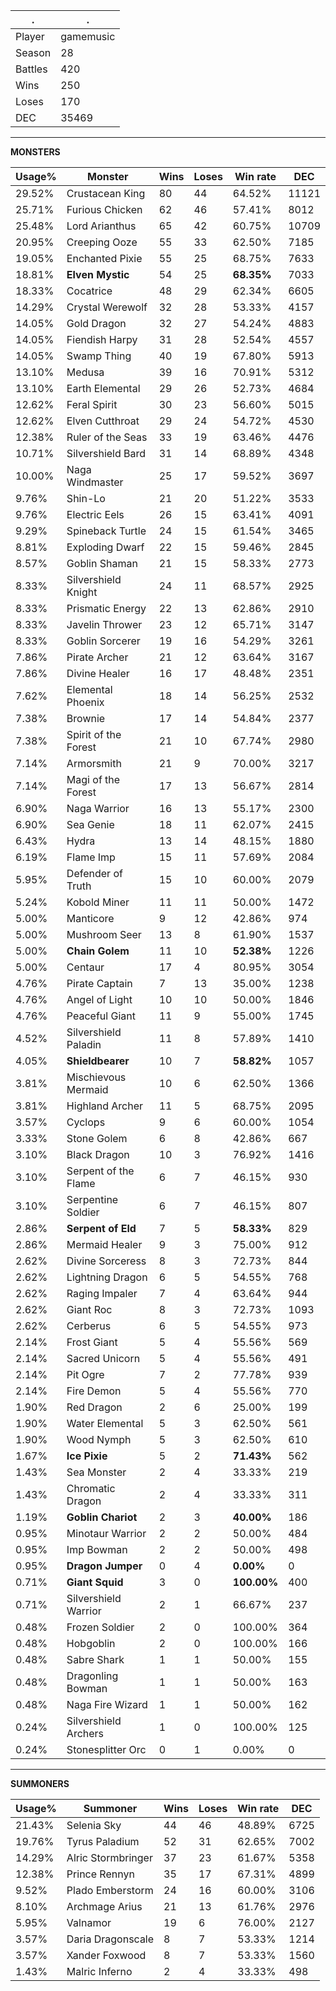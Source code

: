.|.
|-|-
Player|gamemusic
Season|28
Battles|420
Wins|250
Loses|170
DEC|35469

---
**MONSTERS**

Usage%|Monster|Wins|Loses|Win rate|DEC|
-|-|-|-|-|-|
29.52%|Crustacean King|80|44|64.52%|11121|
25.71%|Furious Chicken|62|46|57.41%|8012|
25.48%|Lord Arianthus|65|42|60.75%|10709|
20.95%|Creeping Ooze|55|33|62.50%|7185|
19.05%|Enchanted Pixie|55|25|68.75%|7633|
18.81%|**Elven Mystic**|54|25|**68.35%**|7033|
18.33%|Cocatrice|48|29|62.34%|6605|
14.29%|Crystal Werewolf|32|28|53.33%|4157|
14.05%|Gold Dragon|32|27|54.24%|4883|
14.05%|Fiendish Harpy|31|28|52.54%|4557|
14.05%|Swamp Thing|40|19|67.80%|5913|
13.10%|Medusa|39|16|70.91%|5312|
13.10%|Earth Elemental|29|26|52.73%|4684|
12.62%|Feral Spirit|30|23|56.60%|5015|
12.62%|Elven Cutthroat|29|24|54.72%|4530|
12.38%|Ruler of the Seas|33|19|63.46%|4476|
10.71%|Silvershield Bard|31|14|68.89%|4348|
10.00%|Naga Windmaster|25|17|59.52%|3697|
9.76%|Shin-Lo|21|20|51.22%|3533|
9.76%|Electric Eels|26|15|63.41%|4091|
9.29%|Spineback Turtle|24|15|61.54%|3465|
8.81%|Exploding Dwarf|22|15|59.46%|2845|
8.57%|Goblin Shaman|21|15|58.33%|2773|
8.33%|Silvershield Knight|24|11|68.57%|2925|
8.33%|Prismatic Energy|22|13|62.86%|2910|
8.33%|Javelin Thrower|23|12|65.71%|3147|
8.33%|Goblin Sorcerer|19|16|54.29%|3261|
7.86%|Pirate Archer|21|12|63.64%|3167|
7.86%|Divine Healer|16|17|48.48%|2351|
7.62%|Elemental Phoenix|18|14|56.25%|2532|
7.38%|Brownie|17|14|54.84%|2377|
7.38%|Spirit of the Forest|21|10|67.74%|2980|
7.14%|Armorsmith|21|9|70.00%|3217|
7.14%|Magi of the Forest|17|13|56.67%|2814|
6.90%|Naga Warrior|16|13|55.17%|2300|
6.90%|Sea Genie|18|11|62.07%|2415|
6.43%|Hydra|13|14|48.15%|1880|
6.19%|Flame Imp|15|11|57.69%|2084|
5.95%|Defender of Truth|15|10|60.00%|2079|
5.24%|Kobold Miner|11|11|50.00%|1472|
5.00%|Manticore|9|12|42.86%|974|
5.00%|Mushroom Seer|13|8|61.90%|1537|
5.00%|**Chain Golem**|11|10|**52.38%**|1226|
5.00%|Centaur|17|4|80.95%|3054|
4.76%|Pirate Captain|7|13|35.00%|1238|
4.76%|Angel of Light|10|10|50.00%|1846|
4.76%|Peaceful Giant|11|9|55.00%|1745|
4.52%|Silvershield Paladin|11|8|57.89%|1410|
4.05%|**Shieldbearer**|10|7|**58.82%**|1057|
3.81%|Mischievous Mermaid|10|6|62.50%|1366|
3.81%|Highland Archer|11|5|68.75%|2095|
3.57%|Cyclops|9|6|60.00%|1054|
3.33%|Stone Golem|6|8|42.86%|667|
3.10%|Black Dragon|10|3|76.92%|1416|
3.10%|Serpent of the Flame|6|7|46.15%|930|
3.10%|Serpentine Soldier|6|7|46.15%|807|
2.86%|**Serpent of Eld**|7|5|**58.33%**|829|
2.86%|Mermaid Healer|9|3|75.00%|912|
2.62%|Divine Sorceress|8|3|72.73%|844|
2.62%|Lightning Dragon|6|5|54.55%|768|
2.62%|Raging Impaler|7|4|63.64%|944|
2.62%|Giant Roc|8|3|72.73%|1093|
2.62%|Cerberus|6|5|54.55%|973|
2.14%|Frost Giant|5|4|55.56%|569|
2.14%|Sacred Unicorn|5|4|55.56%|491|
2.14%|Pit Ogre|7|2|77.78%|939|
2.14%|Fire Demon|5|4|55.56%|770|
1.90%|Red Dragon|2|6|25.00%|199|
1.90%|Water Elemental|5|3|62.50%|561|
1.90%|Wood Nymph|5|3|62.50%|610|
1.67%|**Ice Pixie**|5|2|**71.43%**|562|
1.43%|Sea Monster|2|4|33.33%|219|
1.43%|Chromatic Dragon|2|4|33.33%|311|
1.19%|**Goblin Chariot**|2|3|**40.00%**|186|
0.95%|Minotaur Warrior|2|2|50.00%|484|
0.95%|Imp Bowman|2|2|50.00%|498|
0.95%|**Dragon Jumper**|0|4|**0.00%**|0|
0.71%|**Giant Squid**|3|0|**100.00%**|400|
0.71%|Silvershield Warrior|2|1|66.67%|237|
0.48%|Frozen Soldier|2|0|100.00%|364|
0.48%|Hobgoblin|2|0|100.00%|166|
0.48%|Sabre Shark|1|1|50.00%|155|
0.48%|Dragonling Bowman|1|1|50.00%|163|
0.48%|Naga Fire Wizard|1|1|50.00%|162|
0.24%|Silvershield Archers|1|0|100.00%|125|
0.24%|Stonesplitter Orc|0|1|0.00%|0|

---
**SUMMONERS**

Usage%|Summoner|Wins|Loses|Win rate|DEC|
-|-|-|-|-|-|
21.43%|Selenia Sky|44|46|48.89%|6725|
19.76%|Tyrus Paladium|52|31|62.65%|7002|
14.29%|Alric Stormbringer|37|23|61.67%|5358|
12.38%|Prince Rennyn|35|17|67.31%|4899|
9.52%|Plado Emberstorm|24|16|60.00%|3106|
8.10%|Archmage Arius|21|13|61.76%|2976|
5.95%|Valnamor|19|6|76.00%|2127|
3.57%|Daria Dragonscale|8|7|53.33%|1214|
3.57%|Xander Foxwood|8|7|53.33%|1560|
1.43%|Malric Inferno|2|4|33.33%|498|

